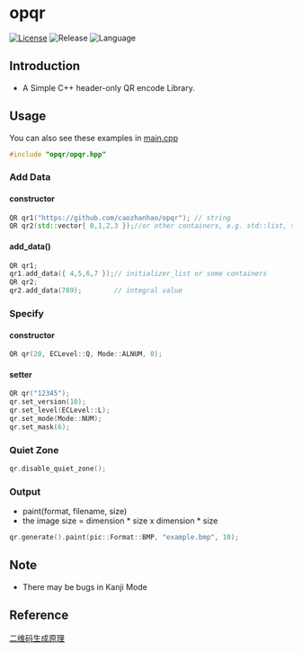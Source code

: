 # opqr
[![License](https://img.shields.io/github/license/caozhanhao/opqr?style=flat-square)](LICENSE)
![Release](https://img.shields.io/github/v/release/caozhanhao/opqr?style=flat-square)
![Language](https://img.shields.io/github/languages/top/caozhanhao/opqr?style=flat-square)
## Introduction
- A Simple C++ header-only QR encode Library.
## Usage
You can also see these examples in [main.cpp](src/main.cpp)
```c++
#include "opqr/opqr.hpp"
```
### Add Data
#### constructor
```c++
QR qr1("https://github.com/caozhanhao/opqr"); // string
QR qr2(std::vector{ 0,1,2,3 });//or other containers, e.g. std::list, std::initializer_list
```
#### add_data()
```c++
QR qr1;
qr1.add_data({ 4,5,6,7 });// initializer_list or some containers
QR qr2;
qr2.add_data(789);        // integral value
```
### Specify
#### constructor
```c++
QR qr(20, ECLevel::Q, Mode::ALNUM, 0);
```
#### setter
```c++
QR qr("12345"); 
qr.set_version(10);
qr.set_level(ECLevel::L);
qr.set_mode(Mode::NUM);
qr.set_mask(6);
```
### Quiet Zone
```c++
qr.disable_quiet_zone();
```
### Output
- paint(format, filename, size)
- the image size = dimension * size x dimension * size
```c++
qr.generate().paint(pic::Format::BMP, "example.bmp", 10);
```
## Note
- There may be bugs in Kanji Mode
## Reference
[二维码生成原理](https://zhuanlan.zhihu.com/p/543574464)